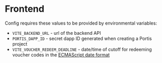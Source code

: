 # Frontend

Config requires these values to be provided by environmental variables:
- `VITE_BACKEND_URL` - url of the backend API
- `PORTIS_DAPP_ID` - secret dapp ID generated when creating a Portis project
- `VITE_VOUCHER_REDEEM_DEADLINE` - date/time of cutoff for redeeming voucher codes in the [ECMAScript date format](https://tc39.es/ecma262/#sec-date-time-string-format)

